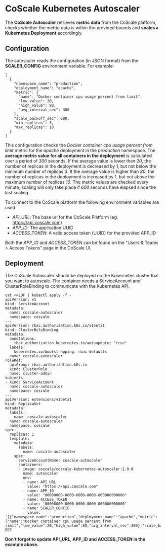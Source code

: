 # CoScale Kubernetes Autoscaler

The **CoScale Autoscaler** retrieves **metric data** from the CoScale platform, checks whether the metric data is within the provided bounds and **scales a Kubernetes Deployment** accordingly.

## Configuration

The autoscaler reads the configuration (in JSON format) from the **SCALER_CONFIG** environment variable. For example:

```
[
  {
    "namespace_name": "production",
    "deployment_name": "apache",
    "metric": {
      "name": "Docker container cpu usage percent from limit",
      "low_value": 20,
      "high_value": 80,
      "avg_interval_sec": 300
    },
    "scale_backoff_sec": 600,
    "min_replicas": 3,
    "max_replicas": 10
  }
]
```

This configuration checks the *Docker container cpu usage percent from limit* metric for the *apache* deployment in the *production* namespace. The **average metric value for all containers in the deployment** is calculated over a period of *300* seconds. If the average value is lower than *20*, the number of replicas in the deployment is decreased by 1, but not below the minimum number of replicas *3*. If the average value is higher than *80*, the number of replicas in the deployment is increased by 1, but not above the maximum number of replicas *10*. The metric values are checked every minute, scaling will only take place if *600* seconds have elapsed since the last scaling.

To connect to the CoScale platform the following environment variables are used

* *API_URL*: The base url for the CoScale Platform (eg. https://api.coscale.com)
* *APP_ID*: The application UUID
* *ACCESS_TOKEN*: A valid access token (UUID) for the provided APP_ID

Both the *APP_ID* and *ACCESS_TOKEN* can be found on the "Users & Teams > Access Tokens" page in the CoScale UI.

## Deployment

The CoScale Autoscaler should be deployed on the Kubernetes cluster that you want to autoscale. The container needs a ServiceAccount and ClusterRoleBinding to communicate with the Kubernetes API.

```
cat <<EOF | kubectl apply -f -
apiVersion: v1
kind: ServiceAccount
metadata:
  name: coscale-autoscaler
  namespace: coscale
---
apiVersion: rbac.authorization.k8s.io/v1beta1
kind: ClusterRoleBinding
metadata:
  annotations:
    rbac.authorization.kubernetes.io/autoupdate: "true"
  labels:
    kubernetes.io/bootstrapping: rbac-defaults
  name: coscale-autoscaler
roleRef:
  apiGroup: rbac.authorization.k8s.io
  kind: ClusterRole
  name: cluster-admin
subjects:
- kind: ServiceAccount
  name: coscale-autoscaler
  namespace: coscale
---
apiVersion: extensions/v1beta1
kind: ReplicaSet
metadata:
  labels:
    name: coscale-autoscaler
  name: coscale-autoscaler
  namespace: coscale
spec:
  replicas: 1
  template:
    metadata:
      labels:
        name: coscale-autoscaler
    spec:
      serviceAccountName: coscale-autoscaler
      containers:
      - image: coscale/coscale-kubernetes-autoscaler:1.0.0
        name: autoscaler
        env:
        - name: API_URL
          value: "https://api.coscale.com"
        - name: APP_ID
          value: "00000000-0000-0000-0000-000000000000"
        - name: ACCESS_TOKEN
          value: "00000000-0000-0000-0000-000000000000"
        - name: SCALER_CONFIG
          value: '[{"namespace_name":"production","deployment_name":"apache","metric":{"name":"Docker container cpu usage percent from limit","low_value":20,"high_value":80,"avg_interval_sec":300},"scale_backoff_sec":600,"min_replicas":3,"max_replicas":10}]'
EOF
```

**Don't forget to update API_URL, APP_ID and ACCESS_TOKEN in the example above.**
